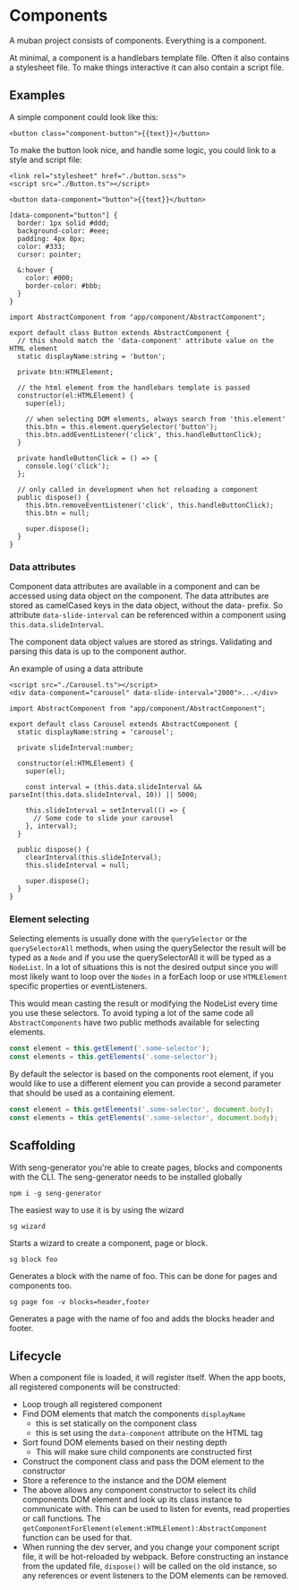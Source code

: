 # Components

A muban project consists of components. Everything is a component.

At minimal, a component is a handlebars template file. Often it also contains a stylesheet file. To
make things interactive it can also contain a script file.

## Examples

A simple component could look like this:

```
<button class="component-button">{{text}}</button>
```

To make the button look nice, and handle some logic, you could link to a style and script file:

```
<link rel="stylesheet" href="./button.scss">
<script src="./Button.ts"></script>

<button data-component="button">{{text}}</button>
```

```
[data-component="button"] {
  border: 1px solid #ddd;
  background-color: #eee;
  padding: 4px 8px;
  color: #333;
  cursor: pointer;

  &:hover {
    color: #000;
    border-color: #bbb;
  }
}
```

```
import AbstractComponent from "app/component/AbstractComponent";

export default class Button extends AbstractComponent {
  // this should match the 'data-component' attribute value on the HTML element
  static displayName:string = 'button';

  private btn:HTMLElement;

  // the html element from the handlebars template is passed
  constructor(el:HTMLElement) {
    super(el);

    // when selecting DOM elements, always search from 'this.element'
    this.btn = this.element.querySelector('button');
    this.btn.addEventListener('click', this.handleButtonClick);
  }

  private handleButtonClick = () => {
    console.log('click');
  };

  // only called in development when hot reloading a component
  public dispose() {
    this.btn.removeEventListener('click', this.handleButtonClick);
    this.btn = null;

    super.dispose();
  }
}
```

### Data attributes

Component data attributes are available in a component and can be accessed using data object on the
component. The data attributes are stored as camelCased keys in the data object, without the data-
prefix. So attribute `data-slide-interval` can be referenced within a component using
`this.data.slideInterval`.

The component data object values are stored as strings. Validating and parsing this data is up to
the component author.

An example of using a data attribute

```
<script src="./Carousel.ts"></script>
<div data-component="carousel" data-slide-interval="2000">...</div>
```

```
import AbstractComponent from "app/component/AbstractComponent";

export default class Carousel extends AbstractComponent {
  static displayName:string = 'carousel';

  private slideInterval:number;

  constructor(el:HTMLElement) {
    super(el);

    const interval = (this.data.slideInterval && parseInt(this.data.slideInterval, 10)) || 5000;

    this.slideInterval = setInterval(() => {
      // Some code to slide your carousel
    }, interval);
  }

  public dispose() {
    clearInterval(this.slideInterval);
    this.slideInterval = null;

    super.dispose();
  }
}
```

### Element selecting

Selecting elements is usually done with the `querySelector` or the `querySelectorAll` methods, when
using the querySelector the result will be typed as a `Node` and if you use the querySelectorAll it
will be typed as a `NodeList`. In a lot of situations this is not the desired output since you will
most likely want to loop over the `Nodes` in a forEach loop or use `HTMLElement` specific properties
or eventListeners.

This would mean casting the result or modifying the NodeList every time you use these selectors. To
avoid typing a lot of the same code all `AbstractComponents` have two public methods available for
selecting elements.

```typescript
const element = this.getElement('.some-selector');
const elements = this.getElements('.some-selector');
```

By default the selector is based on the components root element, if you would like to use a
different element you can provide a second parameter that should be used as a containing element.

```typescript
const element = this.getElements('.some-selector', document.body);
const elements = this.getElements('.some-selector', document.body);
```

## Scaffolding

With seng-generator you're able to create pages, blocks and components with the CLI. The
seng-generator needs to be installed globally

```
npm i -g seng-generator
```

The easiest way to use it is by using the wizard

```
sg wizard
```

Starts a wizard to create a component, page or block.

```
sg block foo
```

Generates a block with the name of foo. This can be done for pages and components too.

```
sg page foo -v blocks=header,footer
```

Generates a page with the name of foo and adds the blocks header and footer.

## Lifecycle

When a component file is loaded, it will register itself. When the app boots, all registered
components will be constructed:

* Loop trough all registered component
* Find DOM elements that match the components `displayName`
  * this is set statically on the component class
  * this is set using the `data-component` attribute on the HTML tag
* Sort found DOM elements based on their nesting depth
  * This will make sure child components are constructed first
* Construct the component class and pass the DOM element to the constructor
* Store a reference to the instance and the DOM element
* The above allows any component constructor to select its child components DOM element and look up
  its class instance to communicate with. This can be used to listen for events, read properties or
  call functions. The `getComponentForElement(element:HTMLElement):AbstractComponent` function can
  be used for that.
* When running the dev server, and you change your component script file, it will be hot-reloaded by
  webpack. Before constructing an instance from the updated file, `dispose()` will be called on the
  old instance, so any references or event listeners to the DOM elements can be removed.
